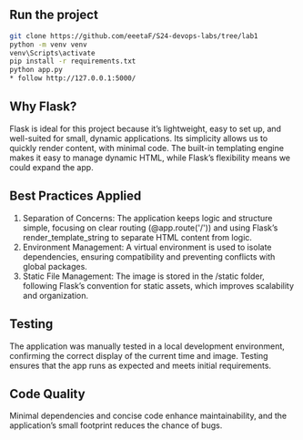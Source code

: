 ## Run the project
```bash
git clone https://github.com/eeetaF/S24-devops-labs/tree/lab1
python -m venv venv
venv\Scripts\activate
pip install -r requirements.txt
python app.py
* follow http://127.0.0.1:5000/
```

## Why Flask?
Flask is ideal for this project because it’s lightweight, easy to set up, and well-suited for small, dynamic applications. Its simplicity allows us to quickly render content, with minimal code. The built-in templating engine makes it easy to manage dynamic HTML, while Flask’s flexibility means we could expand the app.

## Best Practices Applied
1. Separation of Concerns: The application keeps logic and structure simple, focusing on clear routing (@app.route('/')) and using Flask’s render_template_string to separate HTML content from logic.
2. Environment Management: A virtual environment is used to isolate dependencies, ensuring compatibility and preventing conflicts with global packages.
3. Static File Management: The image is stored in the /static folder, following Flask’s convention for static assets, which improves scalability and organization.

## Testing
The application was manually tested in a local development environment, confirming the correct display of the current time and image. Testing ensures that the app runs as expected and meets initial requirements.

## Code Quality
Minimal dependencies and concise code enhance maintainability, and the application’s small footprint reduces the chance of bugs.